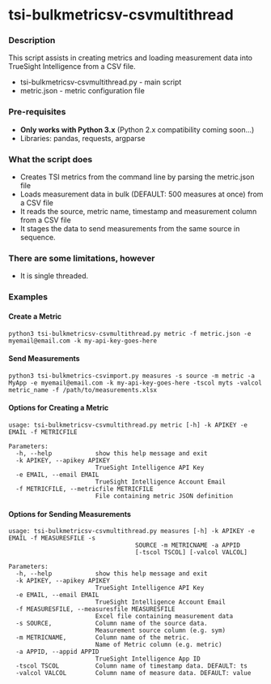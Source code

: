 # tsi-bulkmetricsv-csvmultithread

### Description

This script assists in creating metrics and loading measurement data into TrueSight Intelligence from a CSV file.

- tsi-bulkmetricsv-csvmultithread.py - main script
- metric.json - metric configuration file

### Pre-requisites
- **Only works with Python 3.x** (Python 2.x compatibility coming soon...)
- Libraries: pandas, requests, argparse

### What the script does

- Creates TSI metrics from the command line by parsing the metric.json file
- Loads measurement data in bulk (DEFAULT: 500 measures at once) from a CSV file
- It reads the source, metric name, timestamp and measurement column from a CSV file
- It stages the data to send measurements from the same source in sequence.

### There are some limitations, however

- It is single threaded.

### Examples
#### Create a Metric
```
python3 tsi-bulkmetricsv-csvmultithread.py metric -f metric.json -e myemail@email.com -k my-api-key-goes-here
```
#### Send Measurements
```
python3 tsi-bulkmetrics-csvimport.py measures -s source -m metric -a MyApp -e myemail@email.com -k my-api-key-goes-here -tscol myts -valcol metric_name -f /path/to/measurements.xlsx

```
#### Options for Creating a Metric
```
usage: tsi-bulkmetricsv-csvmultithread.py metric [-h] -k APIKEY -e EMAIL -f METRICFILE

Parameters:
  -h, --help            show this help message and exit
  -k APIKEY, --apikey APIKEY
                        TrueSight Intelligence API Key
  -e EMAIL, --email EMAIL
                        TrueSight Intelligence Account Email
  -f METRICFILE, --metricfile METRICFILE
                        File containing metric JSON definition
```

#### Options for Sending Measurements
```
usage: tsi-bulkmetricsv-csvmultithread.py measures [-h] -k APIKEY -e EMAIL -f MEASURESFILE -s
                                   SOURCE -m METRICNAME -a APPID
                                   [-tscol TSCOL] [-valcol VALCOL]

Parameters:
  -h, --help            show this help message and exit
  -k APIKEY, --apikey APIKEY
                        TrueSight Intelligence API Key
  -e EMAIL, --email EMAIL
                        TrueSight Intelligence Account Email
  -f MEASURESFILE, --measuresfile MEASURESFILE
                        Excel file containing measurement data
  -s SOURCE,            Column name of the source data. 
                        Measurement source column (e.g. sym)
  -m METRICNAME,        Column name of the metric. 
                        Name of Metric column (e.g. metric)
  -a APPID, --appid APPID
                        TrueSight Intelligence App ID
  -tscol TSCOL          Column name of timestamp data. DEFAULT: ts
  -valcol VALCOL        Column name of measure data. DEFAULT: value
```

